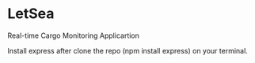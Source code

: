 # LetSea
Real-time Cargo Monitoring Applicartion

Install express after clone the repo (npm install express) on your terminal.
